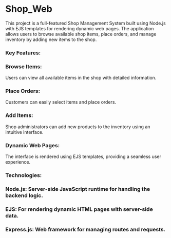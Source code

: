 # Shop_Web
This project is a full-featured Shop Management System built using Node.js with EJS templates for rendering dynamic web pages. The application allows users to browse available shop items, place orders, and manage inventory by adding new items to the shop.


### Key Features:
 ### Browse Items:
  Users can view all available items in the shop with detailed information.
### Place Orders:
 Customers can easily select items and place orders.
### Add Items: 
Shop administrators can add new products to the inventory using an intuitive interface.
### Dynamic Web Pages: 
The interface is rendered using EJS templates, providing a seamless user experience.

### Technologies:
### Node.js: Server-side JavaScript runtime for handling the backend logic.
### EJS: For rendering dynamic HTML pages with server-side data.
### Express.js: Web framework for managing routes and requests.